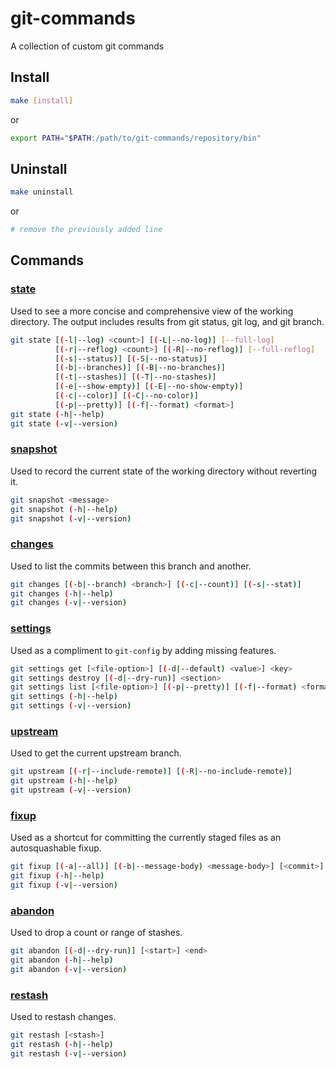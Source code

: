 # git-commands

A collection of custom git commands

## Install

```bash
make [install]
```
or
```bash
export PATH="$PATH:/path/to/git-commands/repository/bin"
```

## Uninstall

```bash
make uninstall
```
or
```bash
# remove the previously added line
```

## Commands
### [state][]

Used to see a more concise and comprehensive view of the working directory. The output includes results from git status, git log, and git branch.

```bash
git state [(-l|--log) <count>] [(-L|--no-log)] [--full-log]
          [(-r|--reflog) <count>] [(-R|--no-reflog)] [--full-reflog]
          [(-s|--status)] [(-S|--no-status)]
          [(-b|--branches)] [(-B|--no-branches)]
          [(-t|--stashes)] [(-T|--no-stashes)]
          [(-e|--show-empty)] [(-E|--no-show-empty)]
          [(-c|--color)] [(-C|--no-color)]
          [(-p|--pretty)] [(-f|--format) <format>]
git state (-h|--help)
git state (-v|--version)
```

### [snapshot][]

Used to record the current state of the working directory without reverting it.

```bash
git snapshot <message>
git snapshot (-h|--help)
git snapshot (-v|--version)
```

### [changes][]

Used to list the commits between this branch and another.

```bash
git changes [(-b|--branch) <branch>] [(-c|--count)] [(-s|--stat)]
git changes (-h|--help)
git changes (-v|--version)
```

### [settings][]

Used as a compliment to `git-config` by adding missing features.

```bash
git settings get [<file-option>] [(-d|--default) <value>] <key>
git settings destroy [(-d|--dry-run)] <section>
git settings list [<file-option>] [(-p|--pretty)] [(-f|--format) <format>] [(-c|--count)] [<section>]
git settings (-h|--help)
git settings (-v|--version)
```

### [upstream][]

Used to get the current upstream branch.

```bash
git upstream [(-r|--include-remote)] [(-R|--no-include-remote)]
git upstream (-h|--help)
git upstream (-v|--version)
```

### [fixup][]

Used as a shortcut for committing the currently staged files as an autosquashable fixup.

```bash
git fixup [(-a|--all)] [(-b|--message-body) <message-body>] [<commit>]
git fixup (-h|--help)
git fixup (-v|--version)
```

### [abandon][]

Used to drop a count or range of stashes.

```bash
git abandon [(-d|--dry-run)] [<start>] <end>
git abandon (-h|--help)
git abandon (-v|--version)
```

### [restash][]

Used to restash changes.

```bash
git restash [<stash>]
git restash (-h|--help)
git restash (-v|--version)
```

[state]: http://htmlpreview.github.io/?https://raw.githubusercontent.com/Brickstertwo/git-commands/master/man/man1/git-state.1.html
[snapshot]: http://htmlpreview.github.io/?https://raw.githubusercontent.com/Brickstertwo/git-commands/master/man/man1/git-snapshot.1.html
[changes]: http://htmlpreview.github.io/?https://raw.githubusercontent.com/Brickstertwo/git-commands/master/man/man1/git-changes.1.html
[settings]: http://htmlpreview.github.io/?https://raw.githubusercontent.com/Brickstertwo/git-commands/master/man/man1/git-settings.1.html
[upstream]: http://htmlpreview.github.io/?https://raw.githubusercontent.com/Brickstertwo/git-commands/master/man/man1/git-upstream.1.html
[fixup]: http://htmlpreview.github.io/?https://raw.githubusercontent.com/Brickstertwo/git-commands/master/man/man1/git-fixup.1.html
[abandon]: http://htmlpreview.github.io/?https://raw.githubusercontent.com/Brickstertwo/git-commands/master/man/man1/git-abandon.1.html
[restash]: http://htmlpreview.github.io/?https://raw.githubusercontent.com/Brickstertwo/git-commands/master/man/man1/git-restash.1.html
